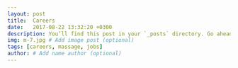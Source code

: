 ```yaml
---
layout: post
title:  Careers
date:   2017-08-22 13:32:20 +0300
description: You’ll find this post in your `_posts` directory. Go ahead and edit it and re-build the site to see your changes. # Add post description (optional)
img: m-7.jpg # Add image post (optional)
tags: [careers, massage, jobs]
author: # Add name author (optional)
---
```

